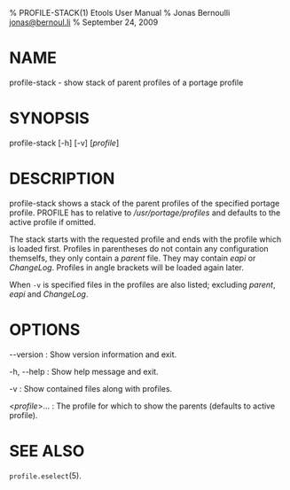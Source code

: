 % PROFILE-STACK(1) Etools User Manual
% Jonas Bernoulli <jonas@bernoul.li>
% September 24, 2009

# NAME

profile-stack - show stack of parent profiles of a portage profile

# SYNOPSIS

profile-stack [-h] [-v] [*profile*]

# DESCRIPTION

profile-stack shows a stack of the parent profiles of the specified
portage profile.  PROFILE has to relative to */usr/portage/profiles* and
defaults to the active profile if omitted.

The stack starts with the requested profile and ends with the profile
which is loaded first.  Profiles in parentheses do not contain any
configuration themselfs, they only contain a *parent* file.  They may
contain *eapi* or *ChangeLog*.  Profiles in angle brackets will be loaded
again later.

When `-v` is specified files in the profiles are also listed; excluding
*parent*, *eapi* and *ChangeLog*.

# OPTIONS

--version
:   Show version information and exit.

-h, \--help
:   Show help message and exit.

-v
:   Show contained files along with profiles.

<*profile*>...
:   The profile for which to show the parents (defaults to active
    profile).

# SEE ALSO

`profile.eselect`(5).
